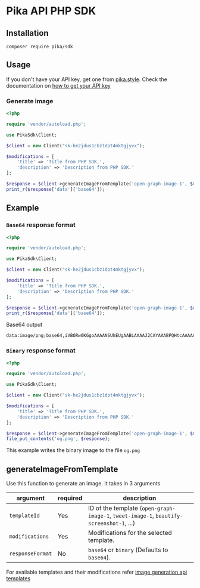 # Pika API PHP SDK

## Installation

```
composer require pika/sdk
```

## Usage

If you don't have your API key, get one from [pika.style](https://pika.style/pricing). Check the documentation on [how to get your API key](https://docs.pika.style/docs/basics/getting-api-key)

### Generate image

```php
<?php 

require 'vendor/autoload.php';

use PikaSdk\Client;

$client = new Client("sk-he2jdus1cbz1dpt4mktgjyvx");

$modifications = [
    'title' => 'Title from PHP SDK.',
    'description' => 'Description from PHP SDK.'
];

$response = $client->generateImageFromTemplate('open-graph-image-1', $modifications, 'base64');
print_r($response['data']['base64']);
```

## Example

### `Base64` response format

```php
<?php 

require 'vendor/autoload.php';

use PikaSdk\Client;

$client = new Client("sk-he2jdus1cbz1dpt4mktgjyvx");

$modifications = [
    'title' => 'Title from PHP SDK.',
    'description' => 'Description from PHP SDK.'
];

$response = $client->generateImageFromTemplate('open-graph-image-1', $modifications, 'base64');
print_r($response['data']['base64']);
```

Base64 output
```
data:image/png;base64,iVBORw0KGgoAAAANSUhEUgAABLAAAAJ2CAYAAABPQHtcAAAAAXNSR0IArs4c6QAAIABJREFUeJzs3XmYJXdZL/Bvna37dM90FghLCBAQkC1BCBAMShLFBJAgKnofroBeFUUF5LrhiihXcV8BQRYVUUAlIewIGPbFmLCFLWwCYZEtzPR+trp/TM/......
```

### `Binary` response format

```php
<?php 

require 'vendor/autoload.php';

use PikaSdk\Client;

$client = new Client("sk-he2jdus1cbz1dpt4mktgjyvx");

$modifications = [
    'title' => 'Title from PHP SDK.',
    'description' => 'Description from PHP SDK.'
];

$response = $client->generateImageFromTemplate('open-graph-image-1', $modifications, 'binary');
file_put_contents('og.png', $response);
```

This example writes the binary image to the file `og.png`

## generateImageFromTemplate

Use this function to generate an image. It takes in 3 arguments

| argument | required | description |
|----------|----------|-------------|
|`templateId` | Yes | ID of the template (`open-graph-image-1`, `tweet-image-1`, `beautify-screenshot-1`, ...) |
|`modifications` | Yes | Modifications for the selected template. |
|`responseFormat` | No | `base64` or `binary` (Defaults to `base64`). |

For available templates and their modifications refer [image generation api templates](https://pika.style/image-generation-api/templates)
